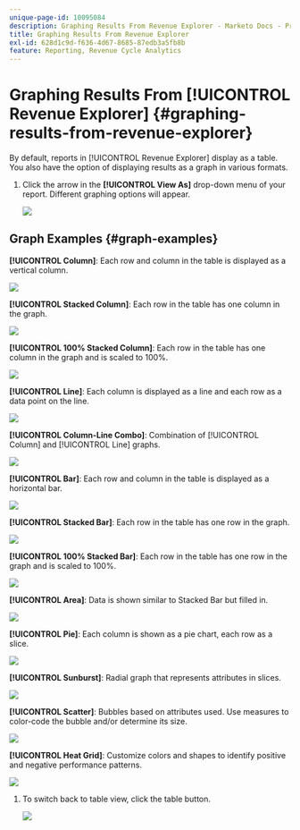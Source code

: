 ```yaml
---
unique-page-id: 10095084
description: Graphing Results From Revenue Explorer - Marketo Docs - Product Documentation
title: Graphing Results From Revenue Explorer
exl-id: 628d1c9d-f636-4d67-8685-87edb3a5fb8b
feature: Reporting, Revenue Cycle Analytics
---
```

# Graphing Results From [!UICONTROL Revenue Explorer] {#graphing-results-from-revenue-explorer}

By default, reports in [!UICONTROL Revenue Explorer] display as a table. You also have the option of displaying results as a graph in various formats.

1. Click the arrow in the **[!UICONTROL View As]** drop-down menu of your report. Different graphing options will appear.

   ![](assets/one-1.png)

## Graph Examples {#graph-examples}

   **[!UICONTROL Column]**: Each row and column in the table is displayed as a vertical column.

   ![](assets/column.png)

   **[!UICONTROL Stacked Column]**: Each row in the table has one column in the graph.

   ![](assets/stacked-column.png)

   **[!UICONTROL 100% Stacked Column]**: Each row in the table has one column in the graph and is scaled to 100%.

   ![](assets/100-stacked-column.png)

   **[!UICONTROL Line]**: Each column is displayed as a line and each row as a data point on the line.

   ![](assets/line.png)

   **[!UICONTROL Column-Line Combo]**: Combination of [!UICONTROL Column] and [!UICONTROL Line] graphs.

   ![](assets/column-line-combo.png)

   **[!UICONTROL Bar]**: Each row and column in the table is displayed as a horizontal bar.

   ![](assets/bar.png)

   **[!UICONTROL Stacked Bar]**: Each row in the table has one row in the graph.

   ![](assets/stacked-bar.png)

   **[!UICONTROL 100% Stacked Bar]**: Each row in the table has one row in the graph and is scaled to 100%.

   ![](assets/100-stacked-bar.png)

   **[!UICONTROL Area]**: Data is shown similar to Stacked Bar but filled in.

   ![](assets/area.png)

   **[!UICONTROL Pie]**: Each column is shown as a pie chart, each row as a slice.

   ![](assets/pie.png)

   **[!UICONTROL Sunburst]**: Radial graph that represents attributes in slices.

   ![](assets/sunburst.png)

   **[!UICONTROL Scatter]**: Bubbles based on attributes used. Use measures to color-code the bubble and/or determine its size.

   ![](assets/scatter.png)

   **[!UICONTROL Heat Grid]**: Customize colors and shapes to identify positive and negative performance patterns.

   ![](assets/heat-grid.png)

1. To switch back to table view, click the table button.

   ![](assets/two-1.png)
